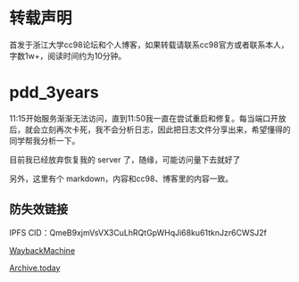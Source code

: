 # 转载声明

首发于浙江大学cc98论坛和个人博客，如果转载请联系cc98官方或者联系本人，字数1w+，阅读时间约为10分钟。


# pdd_3years

11:15开始服务渐渐无法访问，直到11:50我一直在尝试重启和修复。每当端口开放后，就会立刻再次卡死，我不会分析日志，因此把日志文件分享出来，希望懂得的同学帮我分析一下。

目前我已经放弃恢复我的 server 了，随缘，可能访问量下去就好了

另外，这里有个 markdown，内容和cc98、博客里的内容一致。

## 防失效链接

IPFS CID：QmeB9xjmVsVX3CuLhRQtGpWHqJi68ku61tknJzr6CWSJ2f

[WaybackMachine](https://web.archive.org/web/20210112152451/https://www.leadroyal.cn/?p=1228)

[Archive.today](https://archive.is/ofKqT)


